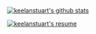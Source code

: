 [![keelanstuart's github stats](https://github-readme-stats.vercel.app/api?username=keelanstuart&show_icons=true&theme=dracula)](https://github.com/anuraghazra/github-readme-stats)

[![keelanstuart's resume](https://docs.google.com/document/d/18PdCAS9yhxQnmXEFwcnRnK53HrzvtGGwgJDKrpLKGsg)](https://docs.google.com/document/d/18PdCAS9yhxQnmXEFwcnRnK53HrzvtGGwgJDKrpLKGsg)

<!--
**keelanstuart/keelanstuart** is a ✨ _special_ ✨ repository because its `README.md` (this file) appears on your GitHub profile.

Here are some ideas to get you started:

- 🔭 I’m currently working on ...
- 🌱 I’m currently learning ...
- 👯 I’m looking to collaborate on ...
- 🤔 I’m looking for help with ...
- 💬 Ask me about ...
- 📫 How to reach me: ...
- 😄 Pronouns: ...
- ⚡ Fun fact: ...
-->
